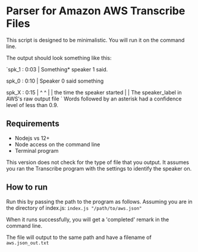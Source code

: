 # Parser for Amazon AWS Transcribe Files
This script is designed to be minimalistic. You will run it on the command line.

The output should look something like this:

`spk_1 : 0:03 |
Something* speaker 1 said.

spk_0 : 0:10 |
Speaker 0 said something

spk_X : 0:15 |
^       ^
|       | the time the speaker started
|
| The speaker\_label in AWS's raw output file
`
Words followed by an asterisk had a confidence level of less than 0.9.

## Requirements
* Nodejs vs 12+
* Node access on the command line
* Terminal program

This version does not check for the type of file that you output. It assumes you ran the Transcribe program with the settings to identify the speaker on.

## How to run
Run this by passing the path to the program as follows. Assuming you are in the directory of index.js:
`index.js "/path/to/aws.json"`

When it runs successfully, you will get a 'completed' remark in the command line.

The file will output to the same path and have a filename of `aws.json_out.txt`
